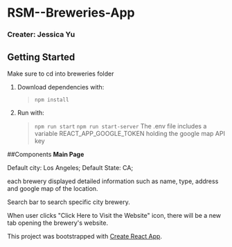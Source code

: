 # RSM--Breweries-App

### **Creater: Jessica Yu**

## Getting Started
Make sure to cd into breweries folder
1. Download dependencies with:

   > `npm install`
3. Run with:

   > `npm run start`
   > `npm run start-server`
The .env file includes a variable REACT_APP_GOOGLE_TOKEN holding the google map API key 

##Components
**Main Page**

Default city: Los Angeles; Default State: CA; 

each brewery displayed detailed information such as name, type, address and google map of the location. 

Search bar to search specific city brewery. 

When user clicks "Click Here to Visit the Website" icon, there will be a new tab opening the brewery's website. 


This project was bootstrapped with [Create React App](https://github.com/facebook/create-react-app).
